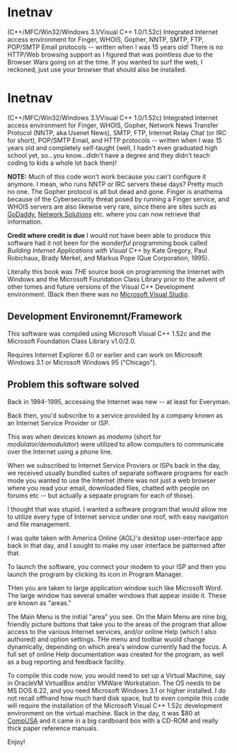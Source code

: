 # Inetnav
(C++/MFC/Win32/Windows 3.1/Visual C++ 1.0/1.52c) Integrated Internet access environment for Finger, WHOIS, Gopher, NNTP, SMTP, FTP, POP/SMTP Email protocols -- written when I was 15 years old!  There is no HTTP/Web browsing support as I figured that was pointless due to the Browser Wars going on at the time. If you wanted to surf the web, I reckoned, just use your browser that should also be installed.

# Inetnav
(C++/MFC/Win32/Windows 3.1/Visual C++ 1.0/1.52c) Integrated Internet access environment for Finger, WHOIS, Gopher, Network News Transfer Protocol (NNTP, aka Usenet News), SMTP, FTP, Internet Relay Chat (or IRC for short), POP/SMTP Email, and HTTP protocols -- written when I was 15 years old and completely self-taught (well, I hadn't even graduated high school yet, so...you know...didn't have a degree and they didn't teach coding to kids a whole lot back then)!

**NOTE:** Much of this code won't work because you can't configure it anymore.  I mean, who runs NNTP or IRC servers these days?  Pretty much no one.  The Gopher protocol is all but dead and gone.  Finger is anathema because of the Cybersecurity threat posed by running a Finger service, and WHOIS servers are also likewise very rare, since there are sites such as [GoDaddy](https://www.godaddy.com), [Network Solutions](https://www.networksolutions.com) etc. where you can now retrieve that information.

**Credit where credit is due** I would not have been able to produce this software had it not been for the _wonderful_ programming book called _Building Internet Applications with Visual C++_ by Kate Gregory, Paul Robichaux, Brady Merkel, and Markus Pope (Que Corporation, 1995).  

Literally this book was _THE_ source book on programming the Internet with Windows and the Microsoft Foundation Class Library prior to the advent of other tomes and future versions of the Visual C++ Development environment.  (Back then there was no [Microsoft Visual Studio](https://visualstudio.microsoft.com/).

## Development Environemnt/Framework

This software was compiled using Microsoft Visual C++ 1.52c and the Microsoft Foundation Class Library v1.0/2.0.

Requires Internet Explorer 6.0 or earlier and can work on Microsoft Windows 3.1 or Microsoft Windows 95 ("Chicago").

## Problem this software solved

Back in 1994-1995, accessing the Internet was new -- at least for Everyman.  

Back then, you'd subscribe to a service provided by a company known as an Internet Service Provider or ISP.  

This was when devices known as _modems_ (short for _modulator/demodulator_) were utilized to allow computers to communicate over the Internet using a phone line.

When we subscribed to Internet Service Proviers or ISPs back in the day, we received usually bundled suites of separate software programs for each mode you wanted to use the Internet (there was not just a web browser where you read your email, downloaded files, chatted with people on forums etc -- but actually a sepaate program for each of those).

I thought that was stupid.  I wanted a software program that would allow me to utilize every type of Internet service under one roof, with easy navigation and file management.

I was quite taken with America Online (AOL)'s desktop user-interface app back in that day, and I sought to make my user interface be patterned after that.

To launch the software, you connect your modem to your ISP and then you launch the program by clicking its icon in Program Manager.

THen you are taken to large application window such like Microsoft Word.  The large window has several smaller windows that appear inside it.  These are known as "areas."

The Main Menu is the initial "area" you see.  On the Main Menu are nine big, friendly picture buttons that take you to the areas of the program that allow access to the various Internet services, and/or online Help (which I also authored) and option settings.  THe menu and toolbar wuold change dynamically, depending on which area's window currently had the focus.  A full set of online Help documentation was created for the program, as well as a bug reporting and feedback facility.

To compile this code now, you would need to set up a Virtual Machine, say in OracleVM VirtualBox and/or VMWare Workstation.  The OS needs to be MS DOS 6.22, and you need Microsoft Windows 3.1 or higher installed. I do not recall offhand how much hard disk space, but to even compile this code will require the installation of the Microsoft Visual C++ 1.52c development environment on the virtual machine.  Back in the day, it was $80 at [CompUSA](https://en.wikipedia.org/wiki/CompUSA) and it came in a big cardboard box with a CD-ROM and really thick paper reference manuals.

Enjoy!
